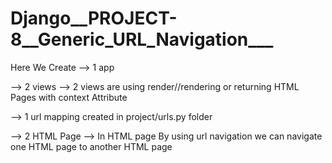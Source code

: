 # Django__PROJECT-8__Generic_URL_Navigation___

Here We Create
-->   1 app

-->   2 views
        --> 2 views are using render//rendering or returning HTML Pages with context Attribute
        
-->   1 url mapping created in project/urls.py folder  
        
 -->  2 HTML Page
    -->   In HTML page By using url navigation we can navigate one HTML page to another HTML page

